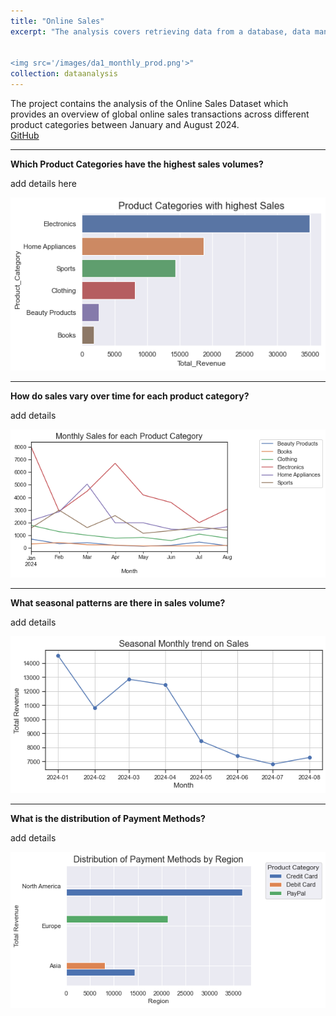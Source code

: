 ```yaml
---
title: "Online Sales"
excerpt: "The analysis covers retrieving data from a database, data manipulation, visualizations and answering the business questions.<br/>


<img src='/images/da1_monthly_prod.png'>"
collection: dataanalysis
---
```


The project contains the analysis of the Online Sales Dataset which provides an overview of global online sales transactions across different product categories between January and August 2024.
<br/>
[GitHub](https://github.com)




---
**Which Product Categories have the highest sales volumes?**

add details here



<img src='/images/sales1.png'>


---
**How do sales vary over time for each product category?**

add details



<img src='/images/sales3.png'>


---
**What seasonal patterns are there in sales volume?**

add details



<img src='/images/sales5.png'>

---
**What is the distribution of Payment Methods?**

add details



<img src='/images/sales6.png'>




